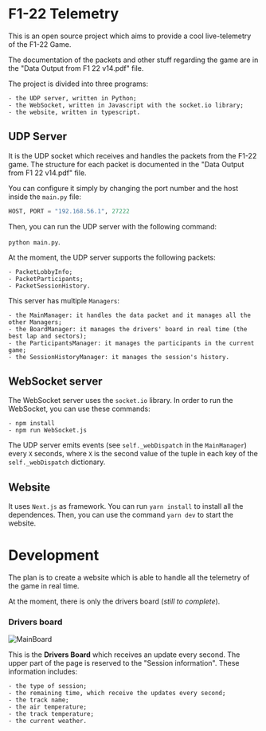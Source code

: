 # **F1-22 Telemetry**

This is an open source project which aims to provide a cool live-telemetry of the F1-22 Game.

The documentation of the packets and other stuff regarding the game are in the "Data Output from F1 22 v14.pdf" file.

The project is divided into three programs:

    - the UDP server, written in Python;
    - the WebSocket, written in Javascript with the socket.io library;
    - the website, written in typescript.
    
    
## UDP Server

It is the UDP socket which receives and handles the packets from the F1-22 game. The structure for each packet is documented
in the "Data Output from F1 22 v14.pdf" file. 

You can configure it simply by changing the port number and the host inside the `main.py` file:

```python
HOST, PORT = "192.168.56.1", 27222
```

Then, you can run the UDP server with the following command:

`python main.py`.

At the moment, the UDP server supports the following packets:

    - PacketLobbyInfo;
    - PacketParticipants;
    - PacketSessionHistory.
    
This server has multiple `Managers`:

    - the MainManager: it handles the data packet and it manages all the other Managers;
    - the BoardManager: it manages the drivers' board in real time (the best lap and sectors);
    - the ParticipantsManager: it manages the participants in the current game;
    - the SessionHistoryManager: it manages the session's history.
    
    
## WebSocket server
The WebSocket server uses the `socket.io` library. In order to run the WebSocket, you can use these commands:
    
    - npm install
    - npm run WebSocket.js
    
The UDP server emits events (see `self._webDispatch` in the `MainManager`) every `X` seconds, where `X` is the second value of the tuple
in each key of the `self._webDispatch` dictionary.


## Website

It uses `Next.js` as framework. You can run `yarn install` to install all the dependences. Then, you can use the command `yarn dev` to start the website.


# Development

The plan is to create a website which is able to handle all the telemetry of the game in real time.

At the moment, there is only the drivers board (_still to complete_).

### Drivers board

![MainBoard](https://i.gyazo.com/f75f49ab8ac61d90586494e4f9a7d059.png)

This is the **Drivers Board** which receives an update every second.
The upper part of the page is reserved to the "Session information". These information includes:

    - the type of session;
    - the remaining time, which receive the updates every second;
    - the track name;
    - the air temperature;
    - the track temperature;
    - the current weather.
